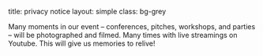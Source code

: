 title: privacy notice
layout: simple
class: bg-grey

Many moments in our event – conferences, pitches, workshops, and parties – will be photographed and filmed. Many times with live streamings on Youtube. This will give us memories to relive!
